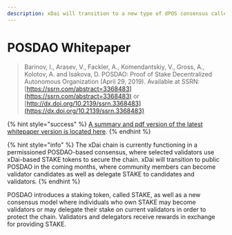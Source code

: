 ```yaml
---
description: xDai will transition to a new type of dPOS consensus called POSDAO.
---
```


# POSDAO Whitepaper

> Barinov, I., Arasev, V., Fackler, A., Komendantskiy, V.,  Gross, A., Kolotov, A. and Isakova, D. POSDAO: Proof of Stake Decentralized Autonomous Organization \(April 29, 2019\). Available at SSRN: [https://ssrn.com/abstract=3368483](https://ssrn.com/abstract=3368483) or [http://dx.doi.org/10.2139/ssrn.3368483](https://dx.doi.org/10.2139/ssrn.3368483)

{% hint style="success" %}
[A summary and pdf version of the latest whitepaper version is located here](https://forum.poa.network/t/posdao-white-paper/2208). 
{% endhint %}

{% hint style="info" %}
The xDai chain is currently functioning in a permissioned POSDAO-based consensus, where selected validators use xDai-based STAKE tokens to secure the chain. xDai will transition to public POSDAO in the coming months, where community members can become validator candidates as well as delegate STAKE to candidates and validators. 
{% endhint %}

POSDAO introduces a staking token, called STAKE, as well as a new consensus model where individuals who own STAKE may become validators or may delegate their stake on current validators in order to protect the chain. Validators and delegators receive rewards in exchange for providing STAKE.

